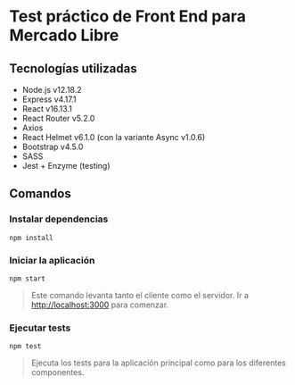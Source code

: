 # Test práctico de Front End para Mercado Libre 

## Tecnologías utilizadas

* Node.js v12.18.2
* Express v4.17.1
* React v16.13.1
* React Router v5.2.0
* Axios 
* React Helmet v6.1.0 (con la variante Async v1.0.6)
* Bootstrap v4.5.0
* SASS
* Jest + Enzyme (testing)

## Comandos

### Instalar dependencias

```
npm install
```

### Iniciar la aplicación

```
npm start
```

> Este comando levanta tanto el cliente como el servidor. Ir a [http://localhost:3000](http://localhost:3000) para comenzar.

### Ejecutar tests

```
npm test
```

> Ejecuta los tests para la aplicación principal como para los diferentes componentes. 